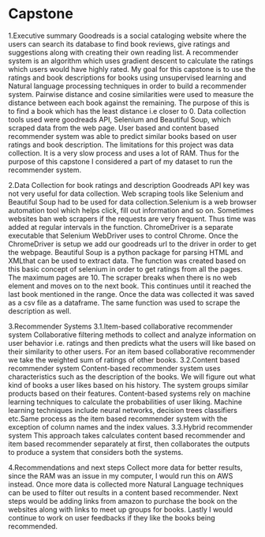 # Capstone

1.Executive summary
Goodreads is a social cataloging website where the users can search its database to find book reviews, give ratings and suggestions along with creating their own reading list. A recommender system is an algorithm which uses gradient descent to calculate the ratings which users would have highly rated. My goal for this capstone is to use the ratings and book descriptions for books using unsupervised learning and Natural language processing techniques in order to build a recommender system. 
Pairwise distance and cosine similarities were used to measure the distance between each book against the remaining. The purpose of this is to find a book which has the least distance i.e closer to 0.
Data collection tools used were goodreads API, Selenium and Beautiful Soup, which scraped data from the web page. User based and content based recommender system was able to predict similar books based on user ratings and book description. The limitations for this project was data collection. It is a very slow process and uses a lot of RAM. Thus for the purpose of this capstone I considered a part of my dataset to run the recommender system.

2.Data Collection for book ratings and description
Goodreads API key was not very useful for data collection. Web scraping tools like Selenium and Beautiful Soup had to be used for data collection.Selenium is a web browser automation tool which helps click, fill out information and so on. Sometimes websites ban web scrapers if the requests are very frequent. Thus time was added at regular intervals in the function. ChromeDriver is a separate executable that Selenium WebDriver uses to control Chrome. Once the ChromeDriver is setup we add our goodreads url to the driver in order to get the webpage. Beautiful Soup is a python package for parsing HTML and XMLthat can be used to extract data. The function was created based on this basic concept of selenium in order to get ratings from all the pages. The maximum pages are 10. The scraper breaks when there is no web element and moves on to the next book. This continues until it reached the last book mentioned in the range. Once the data was collected it was saved as a csv file as a dataframe. The same function was used to scrape the description as well.

3.Recommender Systems
3.1.Item-based collaborative recommender system
Collaborative filtering methods to collect and analyze information on user behavior i.e. ratings and then predicts what the users will like based on their similarity to other users. For an item based collaborative recommender we take the weighted sum of ratings of other books.
3.2.Content based recommender system
Content-based recommender system uses characteristics such as the description of the books. We will figure out what kind of books a user likes based on his history. The system groups similar products based on their features. Content-based systems rely on machine learning techniques to calculate the probabilities of user liking. Machine learning techniques include neural networks, decision trees classifiers etc.Same process as the item based recommender system with the exception of  column names and the index values. 
3.3.Hybrid recommender system
This approach takes calculates content based recommender and item based recommender separately at first, then collaborates the outputs to produce a system that considers both the systems.

4.Recommendations and next steps
Collect more data for better results, since the RAM was an issue in my computer, I would run this on AWS instead. Once more data is collected more Natural Language techniques can be used to filter out results in a content based recommender. Next steps would be adding links from amazon to purchase the book on the websites along with links to meet up groups for books. Lastly I would continue to work on user feedbacks if they like the books being recommended.
